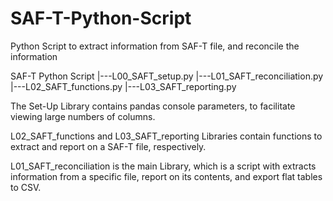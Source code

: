 # SAF-T-Python-Script
Python Script to extract information from SAF-T file, and reconcile the information

SAF-T Python Script
 |---L00_SAFT_setup.py
 |---L01_SAFT_reconciliation.py
 |---L02_SAFT_functions.py
 |---L03_SAFT_reporting.py
 
 The Set-Up Library contains pandas console parameters, to facilitate viewing large numbers of columns.
 
 L02_SAFT_functions and L03_SAFT_reporting Libraries contain functions to extract and report on a SAF-T file, respectively.
 
 L01_SAFT_reconciliation is the main Library, which is a script with extracts information from a specific file, report on its contents, and export flat tables to CSV.
